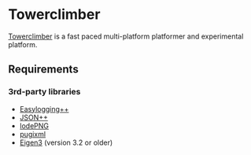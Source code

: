 Towerclimber
============

[Towerclimber][1] is a fast paced multi-platform platformer and experimental platform.

Requirements
------------
### 3rd-party libraries
  * [Easylogging++][2]
  * [JSON++][3]
  * [lodePNG][4]
  * [pugixml][5]
  * [Eigen3][6] (version 3.2 or older)

[1]: http://www.towerclimber.com "Towerclimber"
[2]: https://github.com/easylogging/easyloggingpp "Easylogging++"
[3]: https://github.com/hjiang/jsonxx "JSON++"
[4]: http://lodev.org/lodepng/ "lodePNG"
[5]: https://github.com/zeux/pugixml "pugixml"
[6]: http://eigen.tuxfamily.org/index.php?title=Main_Page "Eigen3"
